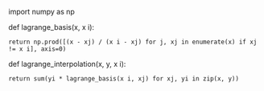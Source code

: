 import numpy as np

def lagrange_basis(x, x i):

    return np.prod([(x - xj) / (x i - xj) for j, xj in enumerate(x) if xj != x i], axis=0)

def lagrange_interpolation(x, y, x i):

    return sum(yi * lagrange_basis(x i, xj) for xj, yi in zip(x, y))


